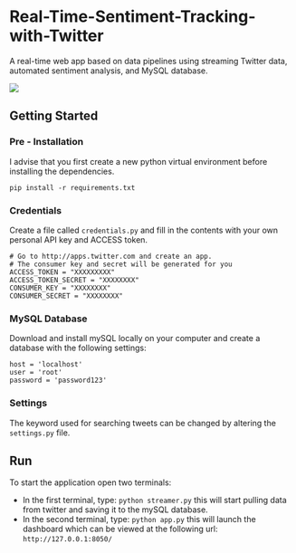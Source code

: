 # Real-Time-Sentiment-Tracking-with-Twitter
A real-time web app based on data pipelines using streaming Twitter data, automated sentiment analysis, and MySQL database.

<img src="Gif/example.gif"/>


## Getting Started
### Pre - Installation

I advise that you first create a new python virtual environment before installing the dependencies.

```
pip install -r requirements.txt
```

### Credentials

Create a file called ```credentials.py``` and fill in the contents with your own personal API key and ACCESS token.

```
# Go to http://apps.twitter.com and create an app.
# The consumer key and secret will be generated for you
ACCESS_TOKEN = "XXXXXXXXX"
ACCESS_TOKEN_SECRET = "XXXXXXXX"
CONSUMER_KEY = "XXXXXXXX"
CONSUMER_SECRET = "XXXXXXXX"
```

### MySQL Database

Download and install mySQL locally on your computer and create a database with the following settings:

```
host = 'localhost'
user = 'root'
password = 'password123'
```

### Settings
The keyword used for searching tweets can be changed by altering the ```settings.py``` file.

## Run
To start the application open two terminals:
- In the first terminal, type: ```python streamer.py``` this will start pulling data from twitter and saving it to the mySQL database.
- In the second terminal, type: ```python app.py``` this will launch the dashboard which can be viewed at the following url:
```http://127.0.0.1:8050/```
